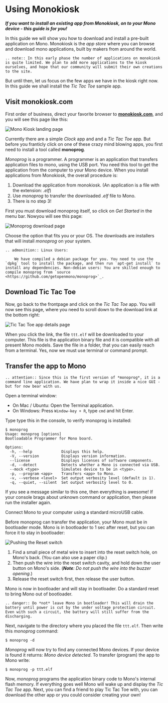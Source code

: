 # Using Monokiosk

***If you want to install an existing app from Monokiosk, on to your Mono device - this guide is for you!***

In this guide we will show you how to download and install a pre-built application on Mono. Monokiosk is the *app store* where you can browse and download mono applications, built by makers from around the world.

```eval_rst
.. note:: In this early phase the number of applications on monokiosk is quite limited. We plan to add more applications to the kiosk ourselves, and hope that our community will submit their own creations to the site.
```

But until then, let us focus on the few apps we have in the kiosk right now. In this guide we shall install the *Tic Tac Toe* sample app.

## Visit monokiosk.com

First order of business, direct your favorite browser to **[monokiosk.com](https://monokiosk.com)**, and you will see this page like this:

![Mono Kiosk landing page](monokiosk1.png "Mono Kiosk landing page")

Currently there are a simple *Clock* app and and a *Tic Tac Toe* app. But before you franticly click on one of these crazy mind blowing apps, you first need to install a tool called **monoprog**.

*Monoprog* is a programmer. A programmer is an application that transfers application files to mono, using the USB port. You need this tool to get the application from the computer to your Mono device. When you install applications from Monokiosk, the overall procedure is:

1. Download the application from monokiosk. (An application is a file with the extension: *.elf*)
1. Use *monoprog* to transfer the downloaded *.elf* file to Mono.
1. There is no step 3!

First you must download monoprog itself, so click on *Get Started* in the menu bar. Nowyou will see this page:

![Monoprog download page](monokiosk2.png "Monoprog download page")

Choose the option that fits you or your OS. The downloads are installers that will install *monoprog* on your system.

```eval_rst
.. admonition:: Linux Users:

	We have compiled a debian package for you. You need to use the `dpkg` tool to install the package, and then run `apt-get install` to install any dependencies. Non-debian users: You are skilled enough to compile monoprog from `source <https://github.com/getopenmono/monoprog>`_.

```

## Download Tic Tac Toe

Now, go back to the frontpage and click on the *Tic Tac Toe* app. You will now see this page, where you need to scroll down to the download link at the bottom right:

![Tic Tac Toe app details page](monokiosk3.png "Tic Tac Toe app details page")

When you click the link, the file `ttt.elf` will be downloaded to your computer. This file is the application binary file and it is compatible with all present Mono models. Save the file in a folder, that you can easily reach from a terminal. Yes, now we must use terminal or command prompt.

## Transfer the app to Mono

```eval_rst
.. attention:: Since this is the first version of *monoprog*, it is a command line application. We have plan to wrap it inside a nice GUI - but for now bear with us.
```

Open a terminal window:

* On Mac / Ubuntu: Open the Terminal application.
* On Windows: Press `Window-key + R`, type `cmd` and hit Enter.

Type type this in the console, to verify monoprog is installed:

```
$ monoprog
Usage: monoprog [options]
Bootloadable Programmer for Mono board.

Options:
  -h, --help             Displays this help.
  -V, --version          Displays version information.
  --license              Displays licenses of software components.
  -d, --detect           Detects whether a Mono is connected via USB.
  --mock <type>          Simulates device to be in <type>.
  -p, --program <app>    Transfers <app> to Mono.
  -v, --verbose <level>  Set output verbosity level (default is 1).
  -q, --quiet, --silent  Set output verbosity level to 0.
```

If you see a message similar to this one, then everything is awesome! If your console brags about unknown command or application, then please run the installer again.

Connect Mono to your computer using a standard microUSB cable.

Before monoprog can transfer the application, your Mono must be in bootloader mode. Mono is in bootloader to 1 sec after reset, but you can force it to stay in bootloader:

![Pushing the Reset switch](reset.jpg)

1. Find a small piece of metal wire to insert into the reset switch hole, on Mono's back. (You can also use a paper clip.)
2. Then push the wire into the reset switch cavity, and hold down the user button on Mono's side. (***Note**: Do not push the wire into the buzzer opening.*)
3. Release the reset switch first, then release the user button.

Mono is now in bootloader and will stay in bootloader. Do a standard reset to bring Mono out of bootloader.

```eval_rst
.. danger:: Do *not* leave Mono in bootloader! This will drain the battery until power is cut by the under voltage protection circuit. Even with such a circuit, the battery will still suffer from the discharging.
```

Next, navigate to the directory where you placed the file `ttt.elf`. Then write this *monoprog* command:

```
$ monoprog -d
```

*Monoprog* will now try to find any connected Mono devices. If your device is found it returns: *Mono device detected*. To transfer (program) the app to Mono write:

```
$ monoprog -p ttt.elf
```

Now, *monoprog* programs the application binary code to Mono's internal flash memory. If everything goes well Mono will wake up and display the *Tic Tac Toe* app. Next, you can find a friend to play Tic Tac Toe with, you can download the other app or you could consider creating your own!

 



